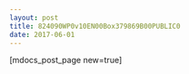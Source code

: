 ```yaml
---
layout: post
title: 824090WP0v10EN00Box379869B00PUBLIC0
date: 2017-06-01
---
```


[mdocs_post_page new=true]